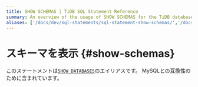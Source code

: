 ```yaml
---
title: SHOW SCHEMAS | TiDB SQL Statement Reference
summary: An overview of the usage of SHOW SCHEMAS for the TiDB database.
aliases: ['/docs/dev/sql-statements/sql-statement-show-schemas/','/docs/dev/reference/sql/statements/show-schemas/']
---
```


# スキーマを表示 {#show-schemas}

このステートメントは[`SHOW DATABASES`](/sql-statements/sql-statement-show-databases.md)のエイリアスです。 MySQLとの互換性のために含まれています。
